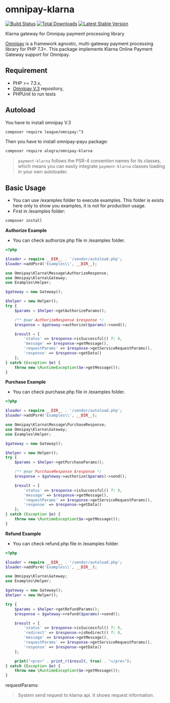 # omnipay-klarna
<p>
<a href="https://github.com/alegraio/omnipay-klarna/actions"><img src="https://github.com/alegraio/omnipay-klarna/workflows/tests/badge.svg" alt="Build Status"></a>
<a href="https://packagist.org/packages/alegra/omnipay-klarna"><img src="https://img.shields.io/packagist/dt/alegra/omnipay-klarna" alt="Total Downloads"></a>
<a href="https://packagist.org/packages/alegra/omnipay-klarna"><img src="https://img.shields.io/packagist/v/alegra/omnipay-klarna" alt="Latest Stable Version"></a>
</p>

Klarna gateway for Omnipay payment processing library

<a href="https://github.com/thephpleague/omnipay">Omnipay</a> is a framework agnostic, multi-gateway payment
processing library for PHP 7.3+. This package implements Klarna Online Payment Gateway support for Omnipay.

## Requirement

* PHP >= 7.3.x,
* [Omnipay V.3](https://github.com/thephpleague/omnipay) repository,
* PHPUnit to run tests

## Autoload

You have to install omnipay V.3

```bash
composer require league/omnipay:^3
```

Then you have to install omnipay-payu package:

```bash
composer require alegra/omnipay-klarna
```

> `payment-klarna` follows the PSR-4 convention names for its classes, which means you can easily integrate `payment-klarna` classes loading in your own autoloader.

## Basic Usage

- You can use /examples folder to execute examples. This folder is exists here only to show you examples, it is not for production usage.
- First in /examples folder:

```bash
composer install
```

**Authorize Example**

- You can check authorize.php file in /examples folder.

```php
<?php

$loader = require __DIR__ . '/vendor/autoload.php';
$loader->addPsr4('Examples\\', __DIR__);

use Omnipay\Klarna\Message\AuthorizeResponse;
use Omnipay\Klarna\Gateway;
use Examples\Helper;

$gateway = new Gateway();

$helper = new Helper();
try {
    $params = $helper->getAuthorizeParams();

    /** @var AuthorizeResponse $response */
    $response = $gateway->authorize($params)->send();

    $result = [
        'status' => $response->isSuccessful() ?: 0,
        'message' => $response->getMessage(),
        'requestParams' => $response->getServiceRequestParams(),
        'response' => $response->getData()
    ];
} catch (Exception $e) {
    throw new \RuntimeException($e->getMessage());
}

```
**Purchase Example**

- You can check purchase.php file in /examples folder.

```php
<?php

$loader = require __DIR__ . '/vendor/autoload.php';
$loader->addPsr4('Examples\\', __DIR__);

use Omnipay\Klarna\Message\PurchaseResponse;
use Omnipay\Klarna\Gateway;
use Examples\Helper;

$gateway = new Gateway();

$helper = new Helper();
try {
    $params = $helper->getPurchaseParams();

    /** @var PurchaseResponse $response */
    $response = $gateway->authorize($params)->send();

    $result = [
        'status' => $response->isSuccessful() ?: 0,
        'message' => $response->getMessage(),
        'requestParams' => $response->getServiceRequestParams(),
        'response' => $response->getData()
    ];
} catch (Exception $e) {
    throw new \RuntimeException($e->getMessage());
}

```

**Refund Example**

- You can check refund.php file in /examples folder.

```php
<?php

$loader = require __DIR__ . '/vendor/autoload.php';
$loader->addPsr4('Examples\\', __DIR__);

use Omnipay\Klarna\Gateway;
use Examples\Helper;

$gateway = new Gateway();
$helper = new Helper();

try {
    $params = $helper->getRefundParams();
    $response = $gateway->refund($params)->send();

    $result = [
        'status' => $response->isSuccessful() ?: 0,
        'redirect' => $response->isRedirect() ?: 0,
        'message' => $response->getMessage(),
        'requestParams' => $response->getServiceRequestParams(),
        'response' => $response->getData()
    ];

    print("<pre>" . print_r($result, true) . "</pre>");
} catch (Exception $e) {
    throw new \RuntimeException($e->getMessage());
}

```
requestParams:

> System send request to klarna api. It shows request information.
>